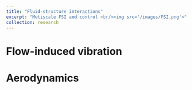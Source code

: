 ```yaml
---
title: "Fluid-structure interactions"
excerpt: "Mutiscale FSI and control <br/><img src='/images/FSI.png'>"
collection: research
---
```


Flow-induced vibration
======

Aerodynamics
======

